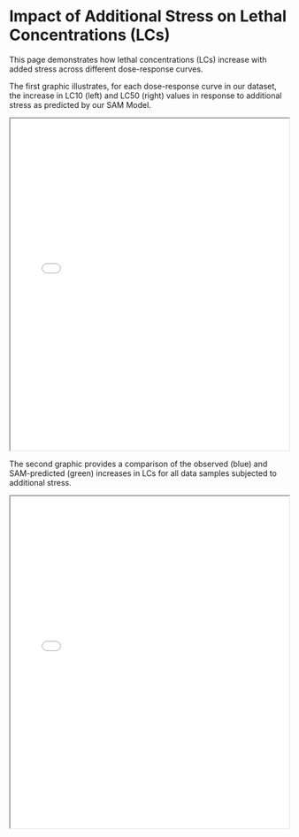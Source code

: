# Impact of Additional Stress on Lethal Concentrations (LCs)

This page demonstrates how lethal concentrations (LCs) increase with added stress across different dose-response curves.

The first graphic illustrates, for each dose-response curve in our dataset, the increase in LC10 (left) and LC50 (right) values in response to additional stress as predicted by our SAM Model.

<iframe src="imgs/increase_in_lcs/different_curves.html" width="100%" height="600px" style="max-width: 1200px;"></iframe>

The second graphic provides a comparison of the observed (blue) and SAM-predicted (green) increases in LCs for all data samples subjected to additional stress.

<iframe src="imgs/increase_in_lcs/lcs.html" width="100%" height="600px" style="max-width: 1200px;"></iframe>
